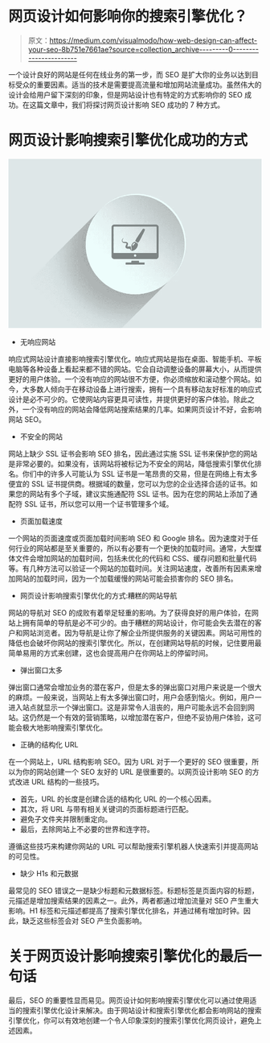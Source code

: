 # 网页设计如何影响你的搜索引擎优化？

> 原文：<https://medium.com/visualmodo/how-web-design-can-affect-your-seo-8b751e7661ae?source=collection_archive---------0----------------------->

一个设计良好的网站是任何在线业务的第一步，而 SEO 是扩大你的业务以达到目标受众的重要因素。适当的技术是需要提高流量和增加网站流量成功。虽然伟大的设计会给用户留下深刻的印象，但是网站设计也有特定的方式影响你的 SEO 成功。在这篇文章中，我们将探讨网页设计影响 SEO 成功的 7 种方式。

# 网页设计影响搜索引擎优化成功的方式

![](img/10a6f5059044b9b575c6cea226e4a951.png)

*   无响应网站

响应式网站设计直接影响搜索引擎优化。响应式网站是指在桌面、智能手机、平板电脑等各种设备上看起来都不错的网站。它会自动调整设备的屏幕大小，从而提供更好的用户体验。一个没有响应的网站很不方便，你必须缩放和滚动整个网站。如今，大多数人倾向于在移动设备上进行搜索，拥有一个具有移动友好标准的响应式设计是必不可少的。它使网站内容更具可读性，并提供更好的客户体验。除此之外，一个没有响应的网站会降低网站搜索结果的几率。如果网页设计不好，会影响网站 SEO。

*   不安全的网站

网站上缺少 SSL 证书会影响 SEO 排名，因此通过实施 SSL 证书来保护您的网站是非常必要的。如果没有，该网站将被标记为不安全的网站，降低搜索引擎优化排名。你们中的许多人可能认为 SSL 证书是一笔昂贵的交易，但是在网络上有太多便宜的 SSL 证书提供商。根据域的数量，您可以为您的企业选择合适的证书。如果您的网站有多个子域，建议实施通配符 SSL 证书。因为在您的网站上添加了通配符 SSL 证书，所以您可以用一个证书管理多个域。

*   页面加载速度

一个网站的页面速度或页面加载时间影响 SEO 和 Google 排名。因为速度对于任何行业的网站都是至关重要的，所以有必要有一个更快的加载时间。通常，大型媒体文件会增加网站的加载时间，包括未优化的代码和 CSS、缓存问题和批量代码等。有几种方法可以验证一个网站的加载时间。关注网站速度，改善所有因素来增加网站的加载时间，因为一个加载缓慢的网站可能会损害你的 SEO 排名。

*   网页设计影响搜索引擎优化的方式:糟糕的网站导航

网站的导航对 SEO 的成败有着举足轻重的影响。为了获得良好的用户体验，在网站上拥有简单的导航是必不可少的。由于糟糕的网站设计，你可能会失去潜在的客户和网站浏览者。因为导航是让你了解企业所提供服务的关键因素。网站可用性的降低也会破坏你网站的搜索引擎优化。所以，在创建网站导航的时候，记住要用最简单易用的方式来创建，这也会提高用户在你网站上的停留时间。

*   弹出窗口太多

弹出窗口通常会增加业务的潜在客户，但是太多的弹出窗口对用户来说是一个很大的麻烦。一般来说，当网站上有太多弹出窗口时，用户会感到恼火。例如，用户一进入站点就显示一个弹出窗口。这是非常令人沮丧的，用户可能永远不会回到网站。这仍然是一个有效的营销策略，以增加潜在客户，但绝不妥协用户体验，这可能会极大地影响搜索引擎优化。

*   正确的结构化 URL

在一个网站上，URL 结构影响 SEO。因为 URL 对于一个更好的 SEO 很重要，所以为你的网站创建一个 SEO 友好的 URL 是很重要的。以网页设计影响 SEO 的方式改进 URL 结构的一些技巧。

*   首先，URL 的长度是创建合适的结构化 URL 的一个核心因素。
*   其次，将 URL 与带有相关关键词的页面标题进行匹配。
*   避免子文件夹并限制重定向。
*   最后，去除网站上不必要的世界和连字符。

遵循这些技巧来构建你网站的 URL 可以帮助搜索引擎机器人快速索引并提高网站的可见性。

*   缺少 H1s 和元数据

最常见的 SEO 错误之一是缺少标题和元数据标签。标题标签是页面内容的标题，元描述是增加搜索结果的因素之一。此外，两者都通过增加流量对 SEO 产生重大影响。H1 标签和元描述都提高了搜索引擎优化排名，并通过稀有增加时钟。因此，缺乏这些标签会对 SEO 产生负面影响。

# 关于网页设计影响搜索引擎优化的最后一句话

最后，SEO 的重要性显而易见。网页设计如何影响搜索引擎优化可以通过使用适当的搜索引擎优化设计来解决。由于网站设计和搜索引擎优化都会影响网站的搜索引擎优化，你可以有效地创建一个令人印象深刻的搜索引擎优化网页设计，避免上述因素。
